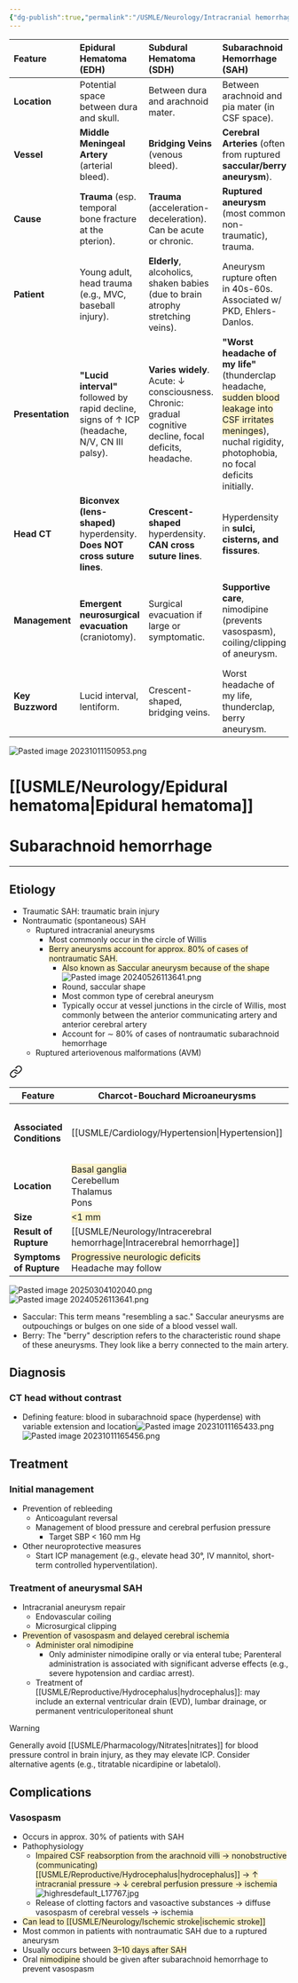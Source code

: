 ```yaml
---
{"dg-publish":true,"permalink":"/USMLE/Neurology/Intracranial hemorrhage/"}
---
```



| Feature          | Epidural Hematoma (EDH)                                                                       | Subdural Hematoma (SDH)                                                                                  | Subarachnoid Hemorrhage (SAH)                                                                                                                                                                                               | Intracerebral Hemorrhage (ICH)                                                                        |
| :--------------- | :-------------------------------------------------------------------------------------------- | :------------------------------------------------------------------------------------------------------- | :-------------------------------------------------------------------------------------------------------------------------------------------------------------------------------------------------------------------------- | :---------------------------------------------------------------------------------------------------- |
| **Location**     | Potential space between dura and skull.                                                       | Between dura and arachnoid mater.                                                                        | Between arachnoid and pia mater (in CSF space).                                                                                                                                                                             | Within the brain parenchyma itself.                                                                   |
| **Vessel**       | **Middle Meningeal Artery** (arterial bleed).                                                 | **Bridging Veins** (venous bleed).                                                                       | **Cerebral Arteries** (often from ruptured **saccular/berry aneurysm**).                                                                                                                                                    | **Lenticulostriate arteries**, Charcot-Bouchard microaneurysms.                                       |
| **Cause**        | **Trauma** (esp. temporal bone fracture at the pterion).                                      | **Trauma** (acceleration-deceleration). Can be acute or chronic.                                         | **Ruptured aneurysm** (most common non-traumatic), trauma.                                                                                                                                                                  | **Hypertension** (most common), amyloid angiopathy, AVM, tumor, trauma.                               |
| **Patient**      | Young adult, head trauma (e.g., MVC, baseball injury).                                        | **Elderly**, alcoholics, shaken babies (due to brain atrophy stretching veins).                          | Aneurysm rupture often in 40s-60s. Associated w/ PKD, Ehlers-Danlos.                                                                                                                                                        | Older patients with chronic HTN.                                                                      |
| **Presentation** | **"Lucid interval"** followed by rapid decline, signs of ↑ ICP (headache, N/V, CN III palsy). | **Varies widely**. Acute: ↓ consciousness. Chronic: gradual cognitive decline, focal deficits, headache. | **"Worst headache of my life"** (thunderclap headache, <span style="background:rgba(240, 200, 0, 0.2)">sudden blood leakage into CSF irritates meninges</span>), nuchal rigidity, photophobia, no focal deficits initially. | Abrupt onset of **focal neurological deficits** (e.g., hemiparesis, aphasia), headache, seizure, N/V. |
| **Head CT**      | **Biconvex (lens-shaped)** hyperdensity. **Does NOT cross suture lines**.                     | **Crescent-shaped** hyperdensity. **CAN cross suture lines**.                                            | Hyperdensity in **sulci, cisterns, and fissures**.                                                                                                                                                                          | **Hyperdense mass** within the brain tissue. Common in basal ganglia, thalamus, pons, cerebellum.     |
| **Management**   | **Emergent neurosurgical evacuation** (craniotomy).                                           | Surgical evacuation if large or symptomatic.                                                             | **Supportive care**, nimodipine (prevents vasospasm), coiling/clipping of aneurysm.                                                                                                                                         | **BP control** (aggressive reduction), reverse anticoagulation, manage ICP; surgery in select cases.  |
| **Key Buzzword** | Lucid interval, lentiform.                                                                    | Crescent-shaped, bridging veins.                                                                         | Worst headache of my life, thunderclap, berry aneurysm.                                                                                                                                                                     | Hypertensive bleed, Charcot-Bouchard.                                                                 |

![Pasted image 20231011150953.png](/img/user/appendix/Pasted%20image%2020231011150953.png)

# [[USMLE/Neurology/Epidural hematoma\|Epidural hematoma]]
# Subarachnoid hemorrhage
---
## Etiology
- Traumatic SAH: traumatic brain injury
- Nontraumatic (spontaneous) SAH
	- Ruptured intracranial aneurysms
		- Most commonly occur in the circle of Willis 
		- <span style="background:rgba(240, 200, 0, 0.2)">Berry aneurysms account for approx. 80% of cases of nontraumatic SAH. </span>
			- <span style="background:rgba(240, 200, 0, 0.2)">Also known as Saccular aneurysm because of the shape</span>![Pasted image 20240526113641.png](/img/user/appendix/Pasted%20image%2020240526113641.png)
			- Round, saccular shape
			- Most common type of cerebral aneurysm
			- Typically occur at vessel junctions in the circle of Willis, most commonly between the anterior communicating artery and anterior cerebral artery
			- Account for ∼ 80% of cases of nontraumatic subarachnoid hemorrhage
	- Ruptured arteriovenous malformations (AVM) 


<div class="transclusion internal-embed is-loaded"><a class="markdown-embed-link" href="/USMLE/Neurology/Charcot-Bouchard aneurysms vs Saccular (berry) aneurysms/" aria-label="Open link"><svg xmlns="http://www.w3.org/2000/svg" width="24" height="24" viewBox="0 0 24 24" fill="none" stroke="currentColor" stroke-width="2" stroke-linecap="round" stroke-linejoin="round" class="svg-icon lucide-link"><path d="M10 13a5 5 0 0 0 7.54.54l3-3a5 5 0 0 0-7.07-7.07l-1.72 1.71"></path><path d="M14 11a5 5 0 0 0-7.54-.54l-3 3a5 5 0 0 0 7.07 7.07l1.71-1.71"></path></svg></a><div class="markdown-embed">




| Feature                   | Charcot-Bouchard Microaneurysms                                                                               | Saccular (Berry) Aneurysms                                                                                                     |
| ------------------------- | ------------------------------------------------------------------------------------------------------------- | ------------------------------------------------------------------------------------------------------------------------------ |
| **Associated Conditions** | [[USMLE/Cardiology/Hypertension\|Hypertension]]                                                                                              | [[USMLE/Renal/Polycystic kidney disease\|ADPKD]], [[USMLE/Pathology/Ehlers-Danlos syndrome and Marfan syndrome\|Ehlers-Danlos syndrome]], [[USMLE/Cardiology/Hypertension\|hypertension]] |
| **Location**              | <span style="background:rgba(240, 200, 0, 0.2)">Basal ganglia</span><br>Cerebellum<br>Thalamus<br>Pons        | <span style="background:rgba(240, 200, 0, 0.2)">Circle of Willis</span>                                                        |
| **Size**                  | <span style="background:rgba(240, 200, 0, 0.2)"><1 mm</span>                                                  | Variable, 2-25 mm                                                                                                              |
| **Result of Rupture**     | [[USMLE/Neurology/Intracerebral hemorrhage\|Intracerebral hemorrhage]]                                                                                  | [[USMLE/Neurology/Intracranial hemorrhage\|Subarachnoid hemorrhage]]                                                                           |
| **Symptoms of Rupture**   | <span style="background:rgba(240, 200, 0, 0.2)">Progressive neurologic deficits</span><br>Headache may follow | <span style="background:rgba(240, 200, 0, 0.2)">Sudden severe headache</span><br>Focal neurologic deficits uncommon            |

![Pasted image 20250304102040.png](/img/user/appendix/Pasted%20image%2020250304102040.png)
![Pasted image 20240526113641.png](/img/user/appendix/Pasted%20image%2020240526113641.png)
- Saccular: This term means "resembling a sac." Saccular aneurysms are outpouchings or bulges on one side of a blood vessel wall.
- Berry: The "berry" description refers to the characteristic round shape of these aneurysms. They look like a berry connected to the main artery.


</div></div>


## Diagnosis
### CT head without contrast
- Defining feature: blood in subarachnoid space (hyperdense) with variable extension and location![Pasted image 20231011165433.png](/img/user/appendix/Pasted%20image%2020231011165433.png)![Pasted image 20231011165456.png](/img/user/appendix/Pasted%20image%2020231011165456.png)
## Treatment
### Initial management
- Prevention of rebleeding 
	- Anticoagulant reversal
	- Management of blood pressure and cerebral perfusion pressure
		- Target SBP < 160 mm Hg
- Other neuroprotective measures 
	- Start ICP management (e.g., elevate head 30°, IV mannitol, short-term controlled hyperventilation).
### Treatment of aneurysmal SAH
- Intracranial aneurysm repair
	- Endovascular coiling
	- Microsurgical clipping
- <span style="background:rgba(240, 200, 0, 0.2)">Prevention of vasospasm and delayed cerebral ischemia</span>
	- <span style="background:rgba(240, 200, 0, 0.2)">Administer oral nimodipine</span>
		- Only administer nimodipine orally or via enteral tube; Parenteral administration is associated with significant adverse effects (e.g., severe hypotension and cardiac arrest).
	- Treatment of [[USMLE/Reproductive/Hydrocephalus\|hydrocephalus]]: may include an external ventricular drain (EVD), lumbar drainage, or permanent ventriculoperitoneal shunt

>[!warning] 
>Generally avoid [[USMLE/Pharmacology/Nitrates\|nitrates]] for blood pressure control in brain injury, as they may elevate ICP. Consider alternative agents (e.g., titratable nicardipine or labetalol).
## Complications
### Vasospasm
- Occurs in approx. 30% of patients with SAH
- Pathophysiology
	- <span style="background:rgba(240, 200, 0, 0.2)">Impaired CSF reabsorption from the arachnoid villi → nonobstructive (communicating) [[USMLE/Reproductive/Hydrocephalus\|hydrocephalus]] → ↑ intracranial pressure → ↓ cerebral perfusion pressure → ischemia</span>![highresdefault_L17767.jpg](/img/user/appendix/highresdefault_L17767.jpg)
	- Release of clotting factors and vasoactive substances → diffuse vasospasm of cerebral vessels  → ischemia
- <span style="background:rgba(240, 200, 0, 0.2)">Can lead to [[USMLE/Neurology/Ischemic stroke\|ischemic stroke]]</span>
- Most common in patients with nontraumatic SAH due to a ruptured aneurysm
- Usually occurs between <span style="background:rgba(240, 200, 0, 0.2)">3–10 days after SAH</span>
- Oral <span style="background:rgba(240, 200, 0, 0.2)">nimodipine</span> should be given after subarachnoid hemorrhage to prevent vasospasm

